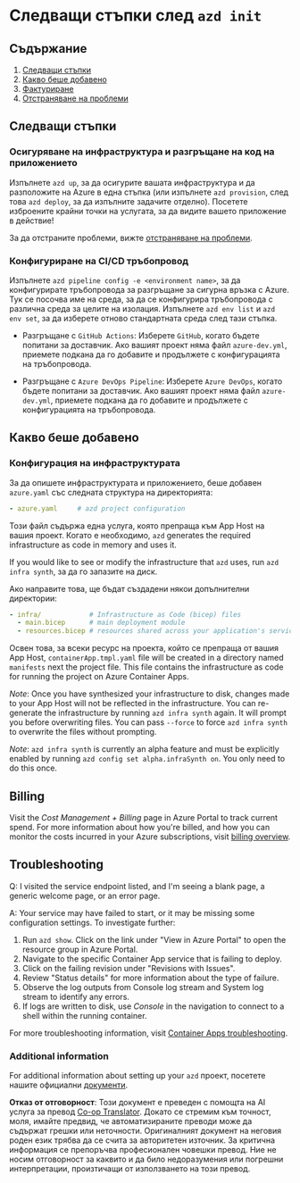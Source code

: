 <!--
CO_OP_TRANSLATOR_METADATA:
{
  "original_hash": "be745fda2aef9ee7ea772119fc6cdcf7",
  "translation_date": "2025-05-17T14:20:27+00:00",
  "source_file": "04-PracticalImplementation/samples/csharp/src/next-steps.md",
  "language_code": "bg"
}
-->
# Следващи стъпки след `azd init`

## Съдържание

1. [Следващи стъпки](../../../../../../04-PracticalImplementation/samples/csharp/src)
2. [Какво беше добавено](../../../../../../04-PracticalImplementation/samples/csharp/src)
3. [Фактуриране](../../../../../../04-PracticalImplementation/samples/csharp/src)
4. [Отстраняване на проблеми](../../../../../../04-PracticalImplementation/samples/csharp/src)

## Следващи стъпки

### Осигуряване на инфраструктура и разгръщане на код на приложението

Изпълнете `azd up`, за да осигурите вашата инфраструктура и да разположите на Azure в една стъпка (или изпълнете `azd provision`, след това `azd deploy`, за да изпълните задачите отделно). Посетете изброените крайни точки на услугата, за да видите вашето приложение в действие!

За да отстраните проблеми, вижте [отстраняване на проблеми](../../../../../../04-PracticalImplementation/samples/csharp/src).

### Конфигуриране на CI/CD тръбопровод

Изпълнете `azd pipeline config -e <environment name>`, за да конфигурирате тръбопровода за разгръщане за сигурна връзка с Azure. Тук се посочва име на среда, за да се конфигурира тръбопровода с различна среда за целите на изолация. Изпълнете `azd env list` и `azd env set`, за да изберете отново стандартната среда след тази стъпка.

- Разгръщане с `GitHub Actions`: Изберете `GitHub`, когато бъдете попитани за доставчик. Ако вашият проект няма файл `azure-dev.yml`, приемете подкана да го добавите и продължете с конфигурацията на тръбопровода.

- Разгръщане с `Azure DevOps Pipeline`: Изберете `Azure DevOps`, когато бъдете попитани за доставчик. Ако вашият проект няма файл `azure-dev.yml`, приемете подкана да го добавите и продължете с конфигурацията на тръбопровода.

## Какво беше добавено

### Конфигурация на инфраструктурата

За да опишете инфраструктурата и приложението, беше добавен `azure.yaml` със следната структура на директорията:

```yaml
- azure.yaml     # azd project configuration
```

Този файл съдържа една услуга, която препраща към App Host на вашия проект. Когато е необходимо, `azd` generates the required infrastructure as code in memory and uses it.

If you would like to see or modify the infrastructure that `azd` uses, run `azd infra synth`, за да го запазите на диск.

Ако направите това, ще бъдат създадени някои допълнителни директории:

```yaml
- infra/            # Infrastructure as Code (bicep) files
  - main.bicep      # main deployment module
  - resources.bicep # resources shared across your application's services
```

Освен това, за всеки ресурс на проекта, който се препраща от вашия App Host, `containerApp.tmpl.yaml` file will be created in a directory named `manifests` next the project file. This file contains the infrastructure as code for running the project on Azure Container Apps.

*Note*: Once you have synthesized your infrastructure to disk, changes made to your App Host will not be reflected in the infrastructure. You can re-generate the infrastructure by running `azd infra synth` again. It will prompt you before overwriting files. You can pass `--force` to force `azd infra synth` to overwrite the files without prompting.

*Note*: `azd infra synth` is currently an alpha feature and must be explicitly enabled by running `azd config set alpha.infraSynth on`. You only need to do this once.

## Billing

Visit the *Cost Management + Billing* page in Azure Portal to track current spend. For more information about how you're billed, and how you can monitor the costs incurred in your Azure subscriptions, visit [billing overview](https://learn.microsoft.com/azure/developer/intro/azure-developer-billing).

## Troubleshooting

Q: I visited the service endpoint listed, and I'm seeing a blank page, a generic welcome page, or an error page.

A: Your service may have failed to start, or it may be missing some configuration settings. To investigate further:

1. Run `azd show`. Click on the link under "View in Azure Portal" to open the resource group in Azure Portal.
2. Navigate to the specific Container App service that is failing to deploy.
3. Click on the failing revision under "Revisions with Issues".
4. Review "Status details" for more information about the type of failure.
5. Observe the log outputs from Console log stream and System log stream to identify any errors.
6. If logs are written to disk, use *Console* in the navigation to connect to a shell within the running container.

For more troubleshooting information, visit [Container Apps troubleshooting](https://learn.microsoft.com/azure/container-apps/troubleshooting). 

### Additional information

For additional information about setting up your `azd` проект, посетете нашите официални [документи](https://learn.microsoft.com/azure/developer/azure-developer-cli/make-azd-compatible?pivots=azd-convert).

**Отказ от отговорност**:
Този документ е преведен с помощта на AI услуга за превод [Co-op Translator](https://github.com/Azure/co-op-translator). Докато се стремим към точност, моля, имайте предвид, че автоматизираните преводи може да съдържат грешки или неточности. Оригиналният документ на неговия роден език трябва да се счита за авторитетен източник. За критична информация се препоръчва професионален човешки превод. Ние не носим отговорност за каквито и да било недоразумения или погрешни интерпретации, произтичащи от използването на този превод.